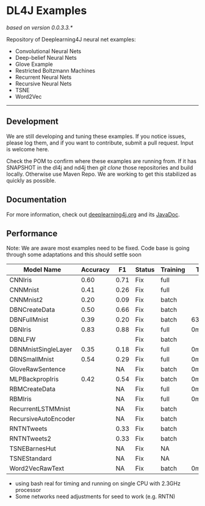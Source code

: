 
DL4J Examples 
=========================
*based on version 0.0.3.3.\**

Repository of Deeplearning4J neural net examples:

- Convolutional Neural Nets
- Deep-belief Neural Nets
- Glove Example
- Restricted Boltzmann Machines
- Recurrent Neural Nets
- Recursive Neural Nets
- TSNE
- Word2Vec

---
## Development
We are still developing and tuning these examples. If you notice issues, please log them, and if you want to contribute, submit a pull request. Input is welcome here.

Check the POM to confirm where these examples are running from. If it has SNAPSHOT in the dl4j and nd4j then *git clone* those repositories and build locally. Otherwise use Maven Repo. We are working to get this stabilized as quickly as possible.

## Documentation
For more information, check out [deeplearning4j.org](http://deeplearning4j.org/) and its [JavaDoc](http://deeplearning4j.org/doc/).

## Performance

Note: We are aware most examples need to be fixed. Code base is going through some adaptations and this should settle soon

| **Model Name**      | **Accuracy** | **F1** | **Status**   | **Training**  |**Timing**|
|---------------------|--------------|--------|--------------|---------------|----------|
| CNNIris             | 0.60         | 0.71   | Fix          | full          |          | 
| CNNMnist            | 0.41         | 0.26   | Fix          | full          |          | 
| CNNMnist2           | 0.20         | 0.09   | Fix          | batch         |          | 
| DBNCreateData       | 0.50         | 0.66   | Fix          | batch         |          | 
| DBNFullMnist        | 0.39         | 0.20   | Fix          | batch         | 63m7.25s | - only predicts 1
| DBNIris             | 0.83         | 0.88   | Fix          | full          | 0m3.78s  | - with listeners on
| DBNLFW              |              |        | Fix          | batch         |          |
| DBNMnistSingleLayer | 0.35         | 0.18   | Fix          | full          | 0m0.08s  | - only 500 examples
| DBNSmallMnist       | 0.54         | 0.29   | Fix          | full          | 0m0.09s  | - only 100 examples
| GloveRawSentence    |              | NA     | Fix          | batch         | 0m0.73s  |
| MLPBackpropIris     | 0.42         | 0.54   | Fix          | batch         | 0m0.12s  |
| RBMCreateData	      |              | NA     | Fix          | full          | 0m0.09s  | - very small sample
| RBMIris             |              | NA     | Fix          | full          | 0m6.12s  |
| RecurrentLSTMMnist  |              | NA     | Fix          | batch         |          |
| RecursiveAutoEncoder|              | NA     | Fix          | batch         |          |
| RNTNTweets          |              | 0.33   | Fix          | batch         |          |
| RNTNTweets2         |              | 0.33   | Fix          | batch         |          |
| TSNEBarnesHut       |              | NA     | Fix          | NA            |          |
| TSNEStandard        |              | NA     | Fix          | NA            |          |
| Word2VecRawText     |              | NA     | Fix          | batch         | 0m1.36s  |
    

* using bash real for timing and running on single CPU with 2.3GHz processor
* Some networks need adjustments for seed to work (e.g. RNTN)
